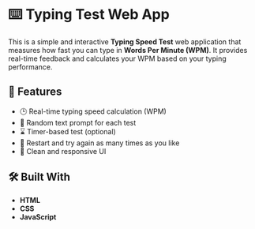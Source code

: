 # ⌨️ Typing Test Web App

This is a simple and interactive **Typing Speed Test** web application that measures how fast you can type in **Words Per Minute (WPM)**. It provides real-time feedback and calculates your WPM based on your typing performance.

## 🚀 Features

- 🕒 Real-time typing speed calculation (WPM)
- 📄 Random text prompt for each test
- ⌛ Timer-based test (optional)
- 🔄 Restart and try again as many times as you like
- 🎯 Clean and responsive UI

## 🛠️ Built With

- **HTML**
- **CSS**
- **JavaScript**





